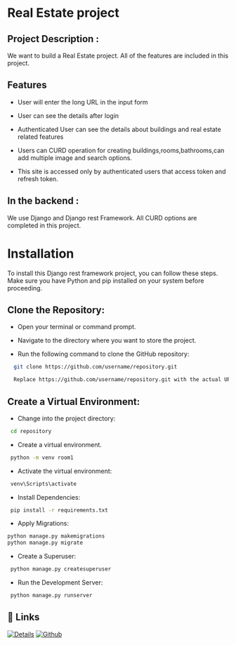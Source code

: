 

# Real Estate project
## Project Description : 
We want to build a Real Estate project. All of the features are included in this project.





## Features

- User will enter the long URL in the input form
- User can see the details after login
- Authenticated User can see the details about buildings and real estate related features

- Users can CURD operation for creating buildings,rooms,bathrooms,can add multiple image and search options.
- This site is accessed only by authenticated users that access token and refresh token.


## In the backend : 
We use Django and Django rest Framework.
All CURD options are completed in this project.




# Installation

To install this Django rest framework project, you can follow these steps. Make sure you have Python and pip installed on your system before proceeding.

## Clone the Repository:
- Open your terminal or command prompt.
- Navigate to the directory where you want to store the project.

- Run the following command to clone the GitHub repository:

```bash
  git clone https://github.com/username/repository.git

  Replace https://github.com/username/repository.git with the actual URL of the GitHub repository

```
## Create a Virtual Environment:
- Change into the project directory:
```bash
 cd repository
```
- Create a virtual environment.
```bash
 python -m venv room1
```
- Activate the virtual environment:
```bash
 venv\Scripts\activate
```
- Install Dependencies:
```bash
 pip install -r requirements.txt
```
- Apply Migrations:
```bash
python manage.py makemigrations
python manage.py migrate
```

- Create a Superuser:
```bash
 python manage.py createsuperuser
```
- Run the Development Server:
```bash
 python manage.py runserver

```
## 🔗 Links
[![Details](https://img.shields.io/badge/my_portfolio-000?style=for-the-badge&logo=ko-fi&logoColor=white)](https://docs.google.com/document/d/1g2nXY-zGabETIeSwBuW17WdJxNs3Sa0qomDcN9r-RrU/edit?usp=sharing)
[![Github](https://img.shields.io/badge/linkedin-0A66C2?style=for-the-badge&logo=linkedin&logoColor=white)](https://github.com/miranshorif/Real_Estate_Project)


